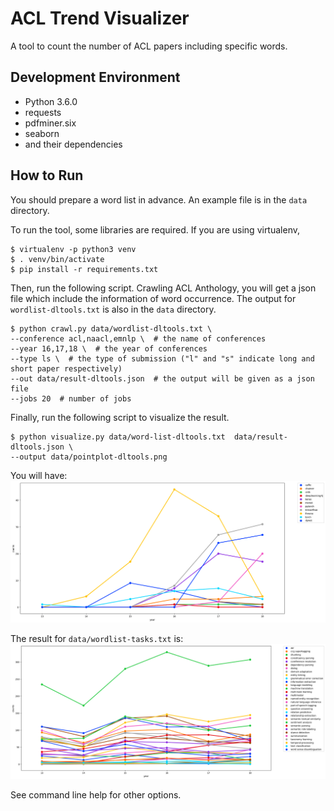 # ACL Trend Visualizer

A tool to count the number of ACL papers including specific words.

## Development Environment

* Python 3.6.0
* requests
* pdfminer.six
* seaborn
* and their dependencies

## How to Run

You should prepare a word list in advance.
An example file is in the `data` directory.

To run the tool, some libraries are required.
If you are using virtualenv,

```
$ virtualenv -p python3 venv
$ . venv/bin/activate
$ pip install -r requirements.txt
```

Then, run the following script.
Crawling ACL Anthology, you will get a json file which include the information of word occurrence.
The output for `wordlist-dltools.txt` is also in the `data` directory.

```
$ python crawl.py data/wordlist-dltools.txt \
--conference acl,naacl,emnlp \  # the name of conferences
--year 16,17,18 \  # the year of conferences
--type ls \  # the type of submission ("l" and "s" indicate long and short paper respectively)
--out data/result-dltools.json  # the output will be given as a json file
--jobs 20  # number of jobs
```

Finally, run the following script to visualize the result.

```
$ python visualize.py data/word-list-dltools.txt  data/result-dltools.json \
--output data/pointplot-dltools.png
```

You will have:
![pointplot-dltools.png](./data/pointplot-dltools.png)

The result for `data/wordlist-tasks.txt` is:
![pointplot-tasks.png](./data/pointplot-tasks.png)

See command line help for other options.
